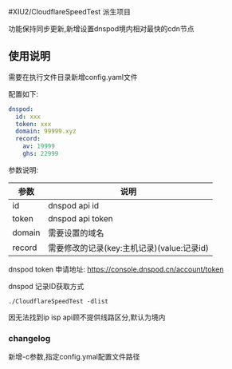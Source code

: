#XIU2/CloudflareSpeedTest 派生项目

功能保持同步更新,新增设置dnspod境内相对最快的cdn节点

## 使用说明

需要在执行文件目录新增config.yaml文件

配置如下:

```yaml
dnspod:
  id: xxx
  token: xxx
  domain: 99999.xyz
  record: 
    av: 19999
    ghs: 22999
```

参数说明:

| 参数      | 说明             |
| --------- | ---------------- |
| id        | dnspod api id    |
| token     | dnspod api token |
| domain    | 需要设置的域名   |
| record | 需要修改的记录(key:主机记录)(value:记录id) |



dnspod token 申请地址: https://console.dnspod.cn/account/token



dnspod 记录ID获取方式

`./CloudflareSpeedTest -dlist`

因无法找到ip isp api顾不提供线路区分,默认为境内

### changelog

新增-c参数,指定config.ymal配置文件路径

